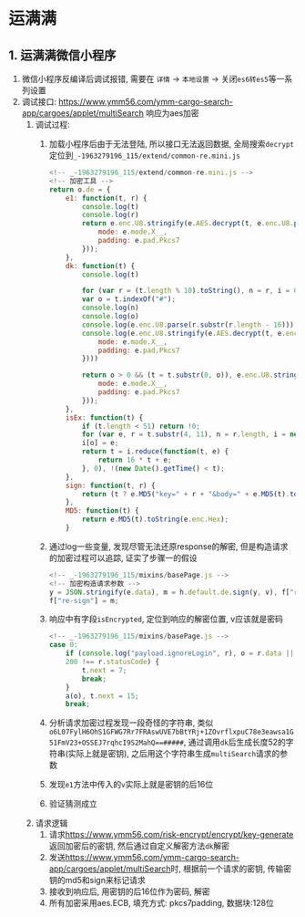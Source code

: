 # 运满满

## 1. 运满满微信小程序

1. 微信小程序反编译后调试报错, 需要在 `详情` -> `本地设置` -> 关闭`es6转es5`等一系列设置
2. 调试接口: <https://www.ymm56.com/ymm-cargo-search-app/cargoes/applet/multiSearch> 响应为aes加密
    1. 调试过程:
        1. 加载小程序后由于无法登陆, 所以接口无法返回数据, 全局搜索`decrypt`定位到`_-1963279196_115/extend/common-re.mini.js`

            ```js
            <!-- _-1963279196_115/extend/common-re.mini.js -->
            <!-- 加密工具 -->
            return o.de = {
                e1: function(t, r) {
                    console.log(t)
                    console.log(r)
                    return e.enc.U8.stringify(e.AES.decrypt(t, e.enc.U8.parse(r.substr(r.length - 16)), {
                        mode: e.mode.X__,
                        padding: e.pad.Pkcs7
                    }));
                },
                dk: function(t) {
                    console.log(t)

                    for (var r = (t.length % 10).toString(), n = r, i = 0; i < 15; i++) n += r;
                    var o = t.indexOf("#");
                    console.log(n)
                    console.log(o)
                    console.log(e.enc.U8.parse(r.substr(r.length - 16)))
                    console.log(e.enc.U8.stringify(e.AES.decrypt(t, e.enc.U8.parse(n), {
                        mode: e.mode.X__,
                        padding: e.pad.Pkcs7
                    })))

                    return o > 0 && (t = t.substr(0, o)), e.enc.U8.stringify(e.AES.decrypt(t, e.enc.U8.parse(n), {
                        mode: e.mode.X__,
                        padding: e.pad.Pkcs7
                    }));
                },
                isEx: function(t) {
                    if (t.length < 51) return !0;
                    for (var e, r = t.substr(4, 11), n = r.length, i = new Array(n), o = 0; o < n; o++) (e = r.charCodeAt(o)) >= 48 && e < 58 ? e -= 48 : e = (223 & e) - 65 + 10, 
                    i[o] = e;
                    return t = i.reduce(function(t, e) {
                        return 16 * t + e;
                    }, 0), !(new Date().getTime() < t);
                },
                sign: function(t, r) {
                    return (t ? e.MD5("key=" + r + "&body=" + e.MD5(t).toString(e.enc.Hex)) : e.MD5("key=" + r + "&body=")).toString(e.enc.Hex);
                },
                MD5: function(t) {
                    return e.MD5(t).toString(e.enc.Hex);
                }
            ```

        2. 通过log一些变量, 发现尽管无法还原response的解密, 但是构造请求的加密过程可以追踪, 证实了步骤一的假设

            ```js
            <!-- _-1963279196_115/mixins/basePage.js -->
            <!-- 加密构造请求参数 -->
            y = JSON.stringify(e.data), m = h.default.de.sign(y, v), f["re-key"] = h.default.de.MD5(v), 
            f["re-sign"] = m;
            ```

        3. 响应中有字段`isEncrypted`, 定位到响应的解密位置, v应该就是密码

            ```js
            <!-- _-1963279196_115/mixins/basePage.js -->
            case 0:
                if (console.log("payload.ignoreLogin", r), o = r.data || {}, e.isEncrypt && o.isEncrypted && (o = JSON.parse(h.default.de.e1(o.data, v))), 
                200 !== r.statusCode) {
                    t.next = 7;
                    break;
                }
                a(o), t.next = 15;
                break;
            ```

        4. 分析请求加密过程发现一段奇怪的字符串, 类似 `o6L07FylH6OhS1GFWG7Rr7FRAswUVE7bBtYRj+1ZOvrflxpuC78e3eawsa1G51FmV23+OSSEJ7rqhcI9S2MahQ==#####`, 通过调用`dk`后生成长度52的字符串(实际上就是密钥), 之后用这个字符串生成`multiSearch`请求的参数
        5. 发现`e1`方法中传入的`v`实际上就是密钥的后16位
        6. 验证猜测成立
    2. 请求逻辑
        1. 请求<https://www.ymm56.com/risk-encrypt/encrypt/key-generate> 返回加密后的密钥, 然后通过自定义解密方法`dk`解密
        2. 发送<https://www.ymm56.com/ymm-cargo-search-app/cargoes/applet/multiSearch>时, 根据前一个请求的密钥, 传输密钥的md5和sign来标记请求
        3. 接收到响应后, 用密钥的后16位作为密码, 解密
        4. 所有加密采用aes.ECB, 填充方式: pkcs7padding, 数据块:128位

